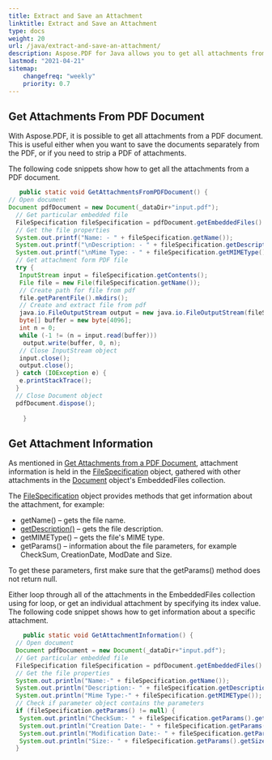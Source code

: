 ```yaml
---
title: Extract and Save an Attachment 
linktitle: Extract and Save an Attachment
type: docs
weight: 20
url: /java/extract-and-save-an-attachment/
description: Aspose.PDF for Java allows you to get all attachments from a PDF document. Also, you can get an individual attachment from your document.
lastmod: "2021-04-21"
sitemap:
    changefreq: "weekly"
    priority: 0.7
---
```


## Get Attachments From PDF Document

With Aspose.PDF, it is possible to get all attachments from a PDF document. This is useful either when you want to save the documents separately from the PDF, or if you need to strip a PDF of attachments.

The following code snippets show how to get all the attachments from a PDF document.

```java
   public static void GetAttachmentsFromPDFDocument() {
// Open document
Document pdfDocument = new Document(_dataDir+"input.pdf");
  // Get particular embedded file
  FileSpecification fileSpecification = pdfDocument.getEmbeddedFiles().get_Item(1);
  // Get the file properties
  System.out.printf("Name: - " + fileSpecification.getName());
  System.out.printf("\nDescription: - " + fileSpecification.getDescription());
  System.out.printf("\nMime Type: - " + fileSpecification.getMIMEType());
  // Get attachment form PDF file
  try {
   InputStream input = fileSpecification.getContents();
   File file = new File(fileSpecification.getName());
   // Create path for file from pdf
   file.getParentFile().mkdirs();
   // Create and extract file from pdf
   java.io.FileOutputStream output = new java.io.FileOutputStream(fileSpecification.getName(), true);
   byte[] buffer = new byte[4096];
   int n = 0;
   while (-1 != (n = input.read(buffer)))
    output.write(buffer, 0, n);
   // Close InputStream object
   input.close();
   output.close();
  } catch (IOException e) {
   e.printStackTrace();
  }
  // Close Document object
  pdfDocument.dispose();
        
    }

```

## Get Attachment Information

As mentioned in [Get Attachments from a PDF Document](/pdf/java/get-attachments-from-a-pdf-document/), attachment information is held in the [FileSpecification](https://apireference.aspose.com/java/pdf/com.aspose.pdf/FileSpecification) object, gathered with other attachments in the [Document](https://apireference.aspose.com/java/pdf/com.aspose.pdf/Document) object's EmbeddedFiles collection.

The [FileSpecification](https://apireference.aspose.com/java/pdf/com.aspose.pdf/FileSpecification) object provides methods that get information about the attachment, for example:

- getName() – gets the file name.
- [getDescription()](https://apireference.aspose.com/java/pdf/com.aspose.pdf/FileSpecification#getDescription--) – gets the file description.
- getMIMEType() – gets the file's MIME type.
- getParams() – information about the file parameters, for example CheckSum, CreationDate, ModDate and Size.

To get these parameters, first make sure that the getParams() method does not return null.

Either loop through all of the attachments in the EmbeddedFiles collection using for loop, or get an individual attachment by specifying its index value. The following code snippet shows how to get information about a specific attachment.

```java
    public static void GetAttachmentInformation() {
  // Open document
  Document pdfDocument = new Document(_dataDir+"input.pdf");
  // Get particular embedded file
  FileSpecification fileSpecification = pdfDocument.getEmbeddedFiles().get_Item(1);
  // Get the file properties
  System.out.println("Name:-" + fileSpecification.getName());
  System.out.println("Description:- " + fileSpecification.getDescription());
  System.out.println("Mime Type:-" + fileSpecification.getMIMEType());
  // Check if parameter object contains the parameters
  if (fileSpecification.getParams() != null) {
   System.out.println("CheckSum:- " + fileSpecification.getParams().getCheckSum());
   System.out.println("Creation Date:- " + fileSpecification.getParams().getCreationDate());
   System.out.println("Modification Date:- " + fileSpecification.getParams().getModDate());
   System.out.println("Size:- " + fileSpecification.getParams().getSize());
  } 
```
